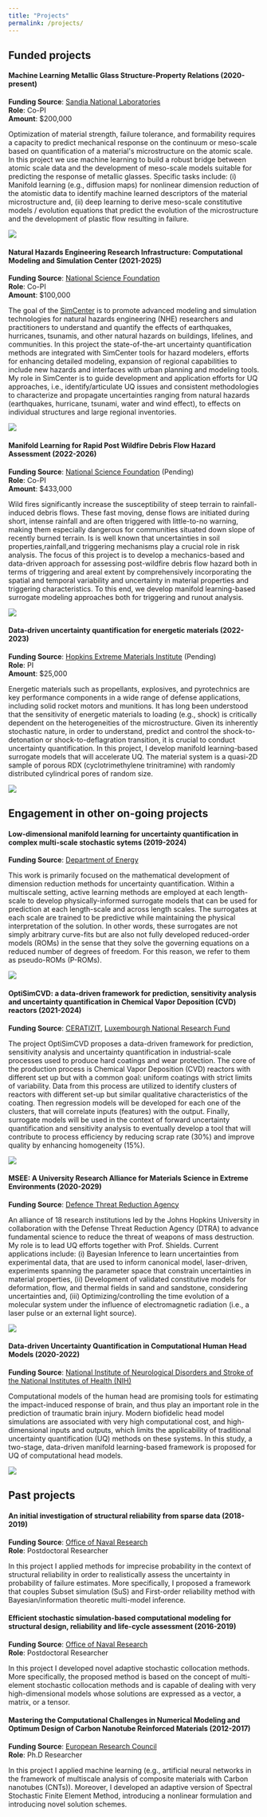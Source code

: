 ```yaml
---
title: "Projects"
permalink: /projects/
---
```


## Funded projects

<h4>Machine Learning Metallic Glass Structure-Property Relations (2020-present)</h4>

<strong>Funding Source</strong>: <a href="https://www.sandia.gov" target="_blank">Sandia National Laboratories</a><br>
<strong>Role</strong>: Co-PI<br>
<strong>Amount</strong>: $200,000<br>


Optimization of material strength, failure tolerance, and formability requires a capacity to predict mechanical response on the continuum or meso-scale based on quantification of a material's microstructure on the atomic scale. In this project we use machine learning to build a robust bridge between atomic scale data and the development of meso-scale models suitable for predicting the response of metallic glasses. Specific tasks include: (i) Manifold learning (e.g., diffusion maps) for nonlinear dimension reduction of the atomistic data to identify machine learned descriptors of the material microstructure and, (ii) deep learning to derive meso-scale constitutive models / evolution equations that predict the evolution of the microstructure and the development of plastic flow resulting in failure.

<img src="{{ site.url }}{{ site.baseurl }}/assets/images/SandiaProject.png"/>

<h4>Natural Hazards Engineering Research Infrastructure: Computational Modeling and Simulation Center (2021-2025)</h4>

<strong>Funding Source</strong>: <a href="https://www.nsf.gov" target="_blank">National Science Foundation</a><br>
<strong>Role</strong>: Co-PI<br>
<strong>Amount</strong>: $100,000<br>


The goal of the <a href="https://simcenter.designsafe-ci.org" target="_blank">SimCenter</a> is to promote advanced modeling and simulation technologies for natural hazards engineering (NHE) researchers and practitioners to understand and quantify the effects of earthquakes, hurricanes, tsunamis, and other natural hazards on buildings, lifelines, and communities. In this project the state-of-the-art uncertainty quantification methods are integrated with SimCenter tools for hazard modelers, efforts for enhancing detailed modeling, expansion of regional capabilities to include new hazards and interfaces with urban planning and modeling tools. My role in SimCenter is to guide development and application efforts for UQ approaches, i.e., identify/articulate UQ issues and consistent methodologies to characterize and propagate uncertainties ranging from natural hazards (earthquakes, hurricane, tsunami, water and wind effect), to effects on individual structures and large regional inventories. 

<img src="{{ site.url }}{{ site.baseurl }}/assets/images/SimCenter.png"/>


<h4>Manifold Learning for Rapid Post Wildfire Debris Flow Hazard Assessment (2022-2026)</h4>

 <strong>Funding Source</strong>: <a href="https://www.nsf.gov" target="_blank">National Science Foundation</a> (Pending)<br>
  <strong>Role</strong>: Co-PI<br>
 <strong>Amount</strong>: $433,000<br>

Wild fires significantly increase the susceptibility of steep terrain to rainfall-induced debris flows. These fast moving, dense flows are initiated during short, intense rainfall and are often triggered with little-to-no warning, making them especially dangerous for communities situated down slope of recently burned terrain. Is is well known that uncertainties in soil properties,rainfall,and triggering mechanisms play a crucial role in risk analysis. The focus of this project is to develop a mechanics-based and data-driven approach for assessing post-wildfire debris flow hazard both in terms of triggering and areal extent by comprehensively incorporating the spatial and temporal variability and uncertainty in material properties and triggering characteristics. To this end, we develop manifold learning-based surrogate modeling approaches both for triggering and runout analysis.

<img src="{{ site.url }}{{ site.baseurl }}/assets/images/debris.png"/>


<h4>Data-driven uncertainty quantification for energetic materials (2022-2023)</h4>


 <strong>Funding Source</strong>: <a href="https://hemi.jhu.edu" target="_blank">Hopkins Extreme Materials Institute</a> (Pending)<br>
  <strong>Role</strong>: PI<br>
 <strong>Amount</strong>: $25,000<br>

Energetic materials such as propellants, explosives, and pyrotechnics are key performance components in a wide range of defense applications, including solid rocket motors and munitions. It has long been understood that the sensitivity of energetic materials to loading (e.g., shock) is critically dependent on the heterogeneities of the microstructure. Given its inherently stochastic nature, in order to understand, predict and control the shock-to-detonation or shock-to-deflagration transition, it is crucial to conduct uncertainty quantification. In this project, I develop manifold learning-based surrogate models that will accelerate UQ. The material system is a quasi-2D sample of porous RDX (cyclotrimethylene trinitramine) with randomly distributed cylindrical pores of random size. 

<img src="{{ site.url }}{{ site.baseurl }}/assets/images/energetic.png"/>

## Engagement in other on-going projects

<h4>Low-dimensional manifold learning for uncertainty quantification in complex multi-scale stochastic sytems (2019-2024)</h4>

<strong>Funding Source</strong>: <a href="https://www.energy.gov" target="_blank">Department of Energy</a><br>

This work is primarily focused on the mathematical development of dimension reduction methods for uncertainty quantification. Within a multiscale setting, active learning methods are employed at each length-scale to develop physically-informed surrogate models that can be used for prediction at each length-scale and across length scales. The surrogates at each scale are trained to be predictive while maintaining the physical interpretation of the solution. In other words, these surrogates are not simply arbitrary curve-fits but are also not fully developed reduced-order models (ROMs) in the sense that they solve the governing equations on a reduced number of degrees of freedom. For this reason, we refer to them as pseudo-ROMs (P-ROMs).

<img src="{{ site.url }}{{ site.baseurl }}/assets/images/mPCE.png"/>

<h4>OptiSimCVD: a data-driven framework for prediction, sensitivity analysis and uncertainty quantification in Chemical Vapor Deposition (CVD) reactors (2021-2024)</h4>

<strong>Funding Source</strong>: <a href="https://www.ceratizit" target="_blank">CERATIZIT</a>, <a href="https://www.fnr.lu" target="_blank">Luxembourgh National Research Fund</a><br>

The project OptiSimCVD proposes a data-driven framework for prediction, sensitivity analysis and uncertainty quantification in industrial-scale processes used to produce hard coatings and wear protection. The core of the production process is Chemical Vapor Deposition (CVD) reactors with different set up but with a common goal: uniform coatings with strict limits of variability. Data from this process are utilized to identify clusters of reactors with different set-up but similar qualitative characteristics of the coating. Then regression models will be developed for each one of the clusters, that will correlate inputs (features) with the output. Finally, surrogate models will be used in the context of forward uncertainty quantification and sensitivity analysis to eventually develop a tool that will contribute to process efficiency by reducing scrap rate (30%) and improve quality by enhancing homogeneity (15%).

<img src="{{ site.url }}{{ site.baseurl }}/assets/images/video.mov"/>

<h4>MSEE: A University Research Alliance for Materials Science in Extreme Environments (2020-2029)</h4>

<strong>Funding Source</strong>: <a href="https://www.dtra.mil" target="_blank">Defence Threat Reduction Agency</a><br>


An alliance of 18 research institutions led by the Johns Hopkins University in collaboration with the Defense Threat Reduction Agency (DTRA) to advance fundamental science to reduce the threat of weapons of mass destruction. My role is to lead UQ efforts together with Prof. Shields. Current applications include: (i) Bayesian Inference to learn uncertainties from experimental data, that are used to inform canonical model, laser-driven, experiments spanning the parameter space that constrain uncertainties in material properties, (ii) Development of validated constitutive models for deformation, flow, and thermal fields in sand and sandstone, considering uncertainties and, (iii) Optimizing/controlling the time evolution of a molecular system under the influence of electromagnetic radiation (i.e., a laser pulse or an external light source).


<img src="{{ site.url }}{{ site.baseurl }}/assets/images/MSEE.png"/>

<h4>Data-driven Uncertainty Quantification in Computational Human Head Models (2020-2022)</h4>

<strong>Funding Source</strong>: <a href="https://www.ninds.nih.gov" target="_blank">National Institute of Neurological Disorders and Stroke of the National Institutes of Health (NIH)</a><br>

Computational models of the human head are promising tools for estimating the impact-induced response of brain, and thus play an important role in the prediction of traumatic brain injury. Modern biofidelic head model simulations are associated with very high computational cost, and high-dimensional inputs and outputs, which limits the applicability of traditional uncertainty quantification (UQ) methods on these systems. In this study, a two-stage, data-driven manifold learning-based framework is proposed for UQ of computational head models. 

<img src="{{ site.url }}{{ site.baseurl }}/assets/images/head1.png"/>

## Past projects

<div class="row align-items-end">
<h4>An initial investigation of structural reliability from sparse data (2018-2019)</h4>

<strong>Funding Source</strong>: <a href="https://www.onr.navy.mil/" target="_blank">Office of Naval Research</a><br>
<strong>Role</strong>: Postdoctoral Researcher<br>

In this project I applied methods for imprecise probability in the context of structural reliability in
order to realistically assess the uncertainty in probability of failure estimates. More specifically, I proposed a framework that couples Subset simulation (SuS) and First-order reliability method with Bayesian/information theoretic multi-model inference.

<h4>Efficient stochastic simulation-based computational modeling for structural design, reliability and life-cycle assessment  (2016-2019)</h4>

<strong>Funding Source</strong>: <a href="https://www.onr.navy.mil/" target="_blank">Office of Naval Research</a><br>
<strong>Role</strong>: Postdoctoral Researcher

In this project I developed novel adaptive stochastic collocation methods. More specifically, the proposed method is based on the concept of multi-element stochastic collocation methods and is capable of dealing with very high-dimensional models whose solutions are expressed as a vector, a matrix, or a tensor. 


<h4>Mastering the Computational Challenges in Numerical
Modeling and Optimum Design of Carbon Nanotube Reinforced Materials (2012-2017)</h4>

<strong>Funding Source</strong>: <a href="https://erc.europa.eu/funding/advanced-grants" target="_blank">European Research Council</a><br>
<strong>Role</strong>: Ph.D Researcher<br>

In this project I applied machine learning (e.g., artificial neural networks in the framework of multiscale analysis of composite materials with Carbon nanotubes (CNTs)). Moreover, I developed an adaptive version of Spectral Stochastic Finite Element Method, introducing a nonlinear formulation and introducing novel solution schemes.

